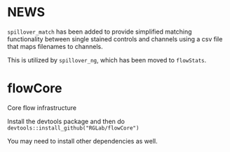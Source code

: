

NEWS
=====
`spillover_match` has been added to provide simplified matching functionality between 
single stained controls and channels using a csv file that maps filenames to channels.

This is utilized by `spillover_ng`, which has been moved to `flowStats`.



flowCore
========

Core flow infrastructure

Install the devtools package and then do
`devtools::install_github("RGLab/flowCore")`

You may need to install other dependencies as well.
